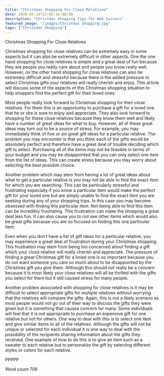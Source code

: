 ```yaml
---
title: "Christmas Shopping For Close Relatives"
date: 2020-04-24T22:02:41-08:00
description: "Christmas Shopping Tips for Web Success"
featured_image: "/images/Christmas Shopping.jpg"
tags: ["Christmas Shopping"]
---
```


Christmas Shopping For Close Relatives

Christmas shopping for close relatives can be extremely easy in some aspects but it can also be extremely difficult in other aspects. One the one hand shopping for close relatives is simple and a great deal of fun because they are people you really care about and people you know really well. However, on the other hand shopping for close relatives can also be extremely difficult and stressful because there is the added pressure to select Christmas gifts your relatives will really cherish and enjoy. This article will discuss some of the aspects of this Christmas shopping situation to help shoppers find the perfect gift for their loved ones.

Most people really look forward to Christmas shopping for their close relatives. For them this is an opportunity to purchase a gift for a loved one that he or she is sure to enjoy and appreciate. They also look forward to shopping for these close relatives because they know them well and likely have a number of great ideas for what to buy. However, all of these great ideas may turn out to be a source of stress. For example, you may immediately think of five or six great gift ideas for a particular relative. The problem you may encounter is that you think each of the gifts would be absolutely perfect and therefore have a great deal of trouble deciding which gift to select. Purchasing all of the items may not be feasible in terms of your budget and you may be disappointed that you can only select one item from the list of ideas. This can create stress because you may worry about selecting the best possible choice.

Another problem which may stem from having a lot of great ideas about what to get a particular relative is you may not be able to find the exact item for which you are searching. This can be particularly stressful and frustrating especially if you know a particular item would make the perfect gift for your loved one but are simply unable to find the exact item you are seeking during any of your shopping trips. In this case you may become obsessed with finding this particular item. Not being able to find this item can be incredibly frustrating. This frustration can make the shopping a great deal less fun. It can also cause you to not see other items which would also be great gifts because you are so focused on finding this one particular item.

Even when you don’t have a list of gift ideas for a particular relative, you may experience a great deal of frustration during your Christmas shopping. This frustration may stem from being too concerned about finding a gift which your close relative will really cherish and appreciate. The pressure of finding a great Christmas gift for a loved one is so important because you do not want someone you care so much about to be disappointed by the Christmas gift you give them. Although this should not really be a concern because it is most likely your close relatives will all be thrilled with the gifts you select for them but it still caused stress for many people. 

Another problem associated with shopping for close relatives is it may be difficult to select appropriate gifts for multiple relatives without worrying that the relatives will compare the gifts. Again, this is not a likely scenario as most people would not go out of their way to discuss the gifts they were given but it is something that causes concern for many. Some individuals will feel that it is not appropriate to purchase an expensive gift for one relative but not for others. One way to deal with this is to select one item and give similar items to all of the relatives. Although the gifts will not be unique or selected for each individual it is one way to deal with the possibility of the recipients sharing information about the gifts they received. One example of how to do this is to give an item such as a sweater to each relative but to personalize the gift by selecting different styles or colors for each relative.

PPPPP

Word count 706

